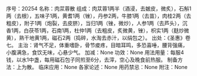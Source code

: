 序号：20254
名称：肉苁蓉散
组成：肉苁蓉1两半（酒浸，去皴皮，微炙），石斛1两（去根），五味子1两，黄耆1两（锉），丹参2两，牛膝1两（去苗），肉桂2两（去粗皮），附子1两（炮裂，去皮脐），当归1两（锉，微炒），人参1两（去芦头），沉香1两，白茯苓1两，石南1两，杜仲1两（去粗皮，炙微黄，锉），枳实1两（麸炒微黄），熟干地黄1两，磁石2两（捣碎，水淘去赤汁，以绢包之）。
出处：《圣惠》卷七。
主治：肾气不足，体重嗜卧，骨节痠疼，目暗耳鸣，多恐喜唾，腰背强痛，小腹满急，食饮无味，心悬少气。
加减：None
功效：None
用法用量：每服4钱，以水1中盏，每用磁石包子同煎至6分，去滓，空心及晚食前热服。
制备方法：上为散。
临床应用：None
各家论述：None
用药禁忌：None
附注：None
